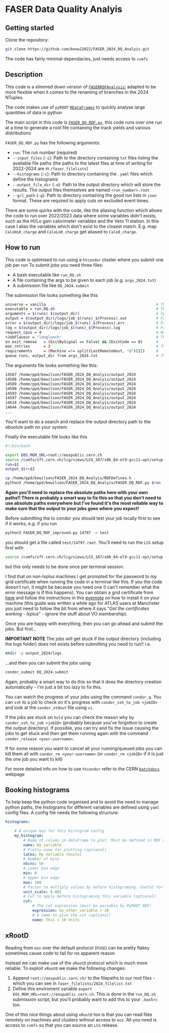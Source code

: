 # FASER Data Quality Analyis

## Getting started 

Clone the repository:
```bash
git clone https://github.com/benw22022/FASER_2024_DQ_Analyis.git
```

The code has fairly minimal dependacies, just needs access to `cvmfs`

## Description

This code is a slimmed down version of [`FASERRDFAnalysis`](https://gitlab.cern.ch/tboeckh/FASERRDFAnalysis/-/tree/electronic-neutrino-analysis-2023?ref_type=heads
); adapted to be more flexible when it comes to the renaming of branches in the 2024 NTuples.

The code makes use of `pyROOT` [`RDataFrames`](https://root.cern/doc/v632/classROOT_1_1RDataFrame.html) to quickly analyse large quantities of data in python

The main script in this code is [`FASER_DQ_RDF.py`](https://github.com/benw22022/FASER_2024_DQ_Analyis/blob/main/FASER_DQ_RDF.py), this code runs over one run at a time to generate a root file containing the track yields and various distributions

`FASER_DQ_RDF.py` has the following arguments:
- `run`: The run number (required)
- `--input_files` (`-i`): Path to the directory containing `txt` files listing the available file paths (the paths to the latest files at time of writing for 2022-2024 are in `/faser_filelists`)
- `--histograms` (`-c`): Path to directory containing the `.yaml` files which define the histograms
- `--output_file_dir` (`-o`): Path to the output directory which will store the results. The output files themselves are named `<run_number>.root`
- `--grl_path` (`-g`): Path to directory containing the good run lists in `json` format. These are required to apply cuts on excluded event times.

There are some quirks with the code, like the aliasing function which allows the code to run over 2022/2023 data where some variables didn't exists, such as the Hi/Lo gain calorimeter variables and the Veto 11 station.
In this case I alias the variables which don't exist to the closest match. E.g. map `CaloHi0_charge` and `CaloLo0_charge` get aliased to `Calo0_charge`.

## How to run

This code is optimised to run using a `htcondor` cluster where you submit one job per run
To submit jobs you need three files:
- A bash executable like `run_DQ.sh`
- A file containing the args to be given to each job (e.g. `args_2024.txt`)
- A submission file like `DQ_2024.submit`

The submission file looks something like this
```bash
universe = vanilla                                                 # The enviroment
executable = run_DQ.sh                                             # The executable to be run on the node
arguments = $(runs) $(output_dir)                                  # Specifies the arguments
output = $(output_dir)/logs/job_$(runs)_$(Process).out             # Path to the log file containing the stdout from the job
error = $(output_dir)/logs/job_$(runs)_$(Process).err              # Path to the log file containing the stderr from the job
log = $(output_dir)/logs/job_$(runs)_$(Process).log                # Path to the file containing condor submission log
request_cpus = 4                                                   # Number of CPUs to request
+JobFlavour = "longlunch"                                          # The maximum ('wall') time of the job. Job will be killed after this time. See [batch doc](https://batchdocs.web.cern.ch/local/submit.html#job-flavours) for more info on available job flavours.
on_exit_remove   = (ExitBySignal == False) && (ExitCode == 0)      # 
max_retries      = 3                                               # These three magic lines will get the job to restart if it fails (useful for `eos` hiccups)
requirements     = (Machine =!= split(LastRemoteHost, "@")[1])     #
queue runs, output_dir from args_2024.txt                          # This tells condor to read this arguments file line by line. One job per line. Arguments seperated by spaces.
```


The arguments file looks something like this:
```bash
14587 /home/ppd/bewilson/FASER_2024_DQ_Analyis/output_2024
14588 /home/ppd/bewilson/FASER_2024_DQ_Analyis/output_2024
14589 /home/ppd/bewilson/FASER_2024_DQ_Analyis/output_2024
14590 /home/ppd/bewilson/FASER_2024_DQ_Analyis/output_2024
14593 /home/ppd/bewilson/FASER_2024_DQ_Analyis/output_2024
14597 /home/ppd/bewilson/FASER_2024_DQ_Analyis/output_2024
14618 /home/ppd/bewilson/FASER_2024_DQ_Analyis/output_2024
14644 /home/ppd/bewilson/FASER_2024_DQ_Analyis/output_2024
...
```

You'll want to do a search and replace the output directory path to the *absolute* path on your system. 

Finally the executable file looks like this

```bash
#!/bin/bash

export EOS_MGM_URL=root://eospublic.cern.ch                                              # Required by xROOTD
source /cvmfs/sft.cern.ch/lcg/views/LCG_107/x86_64-el9-gcc11-opt/setup.sh                # Sets up the environment using the LCG_107 software stack (basically gives us a recent ROOT and python release)
run=$1                                                                                   # The first command line arg provided by the condor submission file
output_dir=$2                                                                            # The second command line arg provided by the condor submission file

cp /home/ppd/bewilson/FASER_2024_DQ_Analyis/RDFDefines.h .                               # This is a C++ header which defines some magic shorthand which we can make use of in python
python3 /home/ppd/bewilson/FASER_2024_DQ_Analyis/FASER_DQ_RDF.py $run -o $output_dir     # This is where we actually execute the script with the supplied arguments
```

**Again you'll need to replace the absolute paths here with your own paths!! There is probably a smart way to fix this so that you don't need to use absolute paths everywhere but I've found it's the most reliable way to make sure that the output to your jobs goes where you expect!**

Before submitting the to condor you should test your job locally first to see if it works, e.g. if you run

```bash
python3 FASER_DQ_RDF_improved.py 14797 -o test
```

you should get a file called `test/14797.root`. You'll need to run the `LCG` setup first with

```bash
source /cvmfs/sft.cern.ch/lcg/views/LCG_107/x86_64-el9-gcc11-opt/setup.sh
```

but this only needs to be done once per terminal session.

I find that on non-lxplus machines I get prompted for the password to my grid certificate when running the code in a terminal like this. If you the code doesn't run, it might be because you need one (I can't remember what the error message is if this happens). You can obtain a grid certificate from [here](https://ca.cern.ch/ca/user/Request.aspx?template=EE2User) and follow the instructions in this [evernote](https://lite.evernote.com/note/c7bc28df-e637-4625-b6a5-5b97d0b3a93a) on how to install it on your machine (this guide was written a while ago for ATLAS users at Manchster you just need to follow the bit from where it says "*Get the certificates working - lxplus*" - ignore the stuff about VO membership).

Once you are happy with everything, then you can go ahead and submit the jobs. But first...

**IMPORTANT NOTE** The jobs will get stuck if the output directory (including the logs folder) does not exists before submitting you need to run!! i.e. 

```bash
mkdir -p output_2024/logs
```

...and then you can submit the jobs using 

```bash
condor_submit DQ_2024.submit
```

Again, probably a smart way to do this so that it does the directory creation automatically - I'm just a bit too lazy to fix this.

You can watch the progress of your jobs using the command `condor_q`. You can `ssh` to a job to check on it's progress with `condor_ssh_to_job <jobID>` and look at the `condor_stdout` file using `vi`.

If the jobs are stuck on `hold` you can check the reason why by `condor_ssh_to_job <jobID>` (probably because you've forgotton to create the output directory). If possible, you can try and fix the issue causing the jobs to get stuck and then get them running again with the command `condor_release <your-username>`.

If for some reason you want to cancel all your running/queued jobs you can kill them all with `condor_rm <your-username>` (or `condor_rm <jobID>` if it is just the one job you want to kill)

For more detailed info on how to use `htcondor` refer to the CERN [`batchdocs`](https://batchdocs.web.cern.ch/index.html) webpage


## Booking histograms
To help keep the python code organised and to avoid the need to manage python paths, the histograms for different variables are defined using `yaml` config files. A config file needs the following structure:

```yaml
histograms:

    # A unique key for this histogram config
    my_histogram:                                
        # Name of column in dataframe to plot. Must be defined in RDF at runtime
        name: my_variable 
        # Pretty name for plotting (optional)
        latex: My Variable [Units]
        # Number of bins
        nbins: 50
        # Lower bin edge
        min: 0
        # Upper bin edge
        max: 100
        # Factor to multiply values by before histograming. Useful for unit conversions (optional)
        unit_scale: 0.001
        # Cut to apply before histograming this variable (optional)
        cut:
            # The cut expression (must be parsable by PyROOT RDF)
            expression: my_other_variable > 10
            # A name to give the cut (optional)
            name: This > 10 Units

```


## xRootD

Reading from `eos` over the default protocol (`FUSE`) can be pretty flakey sometimes cause code to fail for no apparent reason

Instead we can make use of the `xRootD` protocol which is much more reliable. To exploit `xRootD` we make the following changes:
1. Append `root://eospublic.cern.ch/` to the filepaths to our root files - which you can see in `faser_filelists/2024_filelist.txt`
2. Define this enviroment variable `export EOS_MGM_URL=root://eospublic.cern.ch`. This is done in the `run_DQ.sh` submission script, but you'll probably want to add this to your `.bashrc` too.

One of this nice things about using `xRootD` too is that you can read files remotely on machines and clusters without access to `eos`. All you need is access to `cvmfs` so that you can source an `LCG` release.
